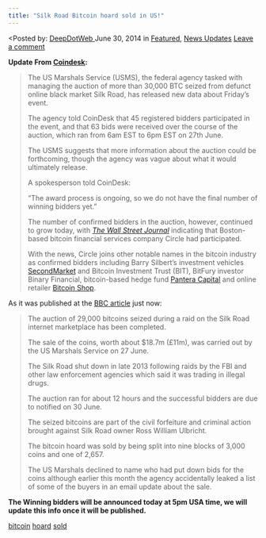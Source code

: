 ```yaml
---
title: "Silk Road Bitcoin hoard sold in US!"
---
```


<article class="post-listing post-6286 post type-post status-publish format-standard has-post-thumbnail hentry  tag-bitcoin tag-hoard ">
<<span>Posted by: <a href="https://www.deepdotweb.com/author/admin/" title="">DeepDotWeb </a></span>
    <span>June 30, 2014</span>
    <span>in <a href="https://www.deepdotweb.com/category/deepdot-news/" rel="category tag">Featured</a>, <a href="https://www.deepdotweb.com/category/news-updates/" rel="category tag">News Updates</a></span>
    <span><a href="https://www.deepdotweb.com/2014/06/30/silk-road-bitcoin-hoard-sold-us/#respond">Leave a comment</a></span>
    </p>
    <div class="clear"></div>
    <div class="entry">
    <p><strong>Update From <a href="http://www.coindesk.com/us-marshals-release-new-data-silk-road-bitcoin-auction/">Coindesk</a>: </strong></p>
    <blockquote><p>The US Marshals Service (USMS), the federal agency tasked with managing the auction of more than 30,000 BTC seized from defunct online black market Silk Road, has released new data about Friday’s event.</p>
    <p>The agency told CoinDesk that 45 registered bidders participated in the event, and that 63 bids were received over the course of the auction, which ran from 6am EST to 6pm EST on 27th June.</p>
    <p>The USMS suggests that more information about the auction could be forthcoming, though the agency was vague about what it would ultimately release.</p>
    <p>A spokesperson told CoinDesk:</p>
    <p>“The award process is ongoing, so we do not have the final number of winning bidders yet.”</p>
    <p>The number of confirmed bidders in the auction, however, continued to grow today, with <a href="http://blogs.wsj.com/digits/2014/06/30/regulation-around-bitcoin-starting-to-clear-says-circle-ceo/?mod=ST1" target="_blank"><em>The Wall Street Journal</em></a> indicating that Boston-based bitcoin financial services company Circle had participated.</p>
    <p>With the news, Circle joins other notable names in the bitcoin industry as confirmed bidders including Barry Silbert’s investment vehicles <a href="http://www.coindesk.com/secondmarkets-barry-silbert-15-institutional-investors-bitcoin-believers/">SecondMarket</a> and Bitcoin Investment Trust (BIT), BitFury investor Binary Financial, bitcoin-based hedge fund <a href="http://www.coindesk.com/pantera-binary-secondmarket-silk-road-bidders/">Pantera Capital</a> and online retailer <a href="http://www.bitcoinshop.us/" target="_blank">Bitcoin Shop</a>.</p></blockquote>
    <p>As it was published at the <a href="http://www.bbc.com/news/technology-28085722">BBC article</a> just now:</p>
    <blockquote>
    <p id="story_continues_1" class="introduction">The auction of 29,000 bitcoins seized during a raid on the Silk Road internet marketplace has been completed.</p>
    <p>The sale of the coins, worth about $18.7m (£11m), was carried out by the US Marshals Service on 27 June.</p>
    <p>The Silk Road shut down in late 2013 following raids by the FBI and other law enforcement agencies which said it was trading in illegal drugs.</p>
    <p>The auction ran for about 12 hours and the successful bidders are due to notified on 30 June.</p>
    <p>The seized bitcoins are part of the civil forfeiture and criminal action brought against Silk Road owner Ross William Ulbricht.</p>
    <p>The bitcoin hoard was sold by being split into nine blocks of 3,000 coins and one of 2,657.</p>
    <p>The US Marshals declined to name who had put down bids for the coins although earlier this month the agency accidentally leaked a list of some of the buyers in an email update about the sale.</p></blockquote>
    <p><strong>The Winning bidders will be announced today at 5pm USA time, we will update this info once it will be published.</strong></p>
    </div>
    <a href="https://www.deepdotweb.com/tag/bitcoin/" rel="tag">bitcoin</a> <a href="https://www.deepdotweb.com/tag/hoard/" rel="tag">hoard</a>  <a href="https://www.deepdotweb.com/tag/sold/" rel="tag">sold</a></span> <span style="display:none" class="updated">2014-06-30</span>
    <div style="display:none" class="vcard author" itemprop="author" itemscope itemtype="http://schema.org/Person"><strong class="fn" itemprop="name">
    
